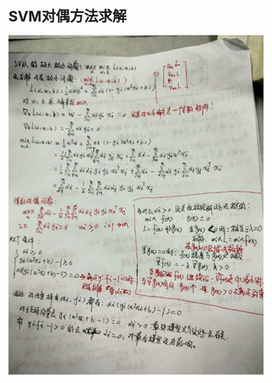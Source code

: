 # SVM对偶方法求解



![SVM3](https://github.com/DeligientSloth/MachineLearningInAction/blob/master/Images/SVM%E5%8E%9F%E7%90%863.jpg)